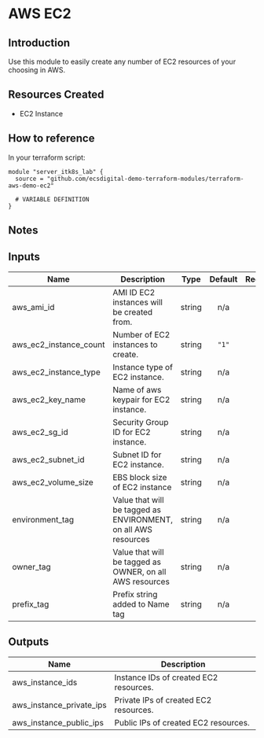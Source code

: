 # AWS EC2

## Introduction

Use this module to easily create any number of EC2 resources of your choosing in AWS.

## Resources Created

* EC2 Instance

## How to reference

In your terraform script:

```
module "server_itk8s_lab" {
  source = "github.com/ecsdigital-demo-terraform-modules/terraform-aws-demo-ec2"

  # VARIABLE DEFINITION
}
```

## Notes


## Inputs

| Name | Description | Type | Default | Required |
|------|-------------|:----:|:-----:|:-----:|
| aws\_ami\_id | AMI ID EC2 instances will be created from. | string | n/a | yes |
| aws\_ec2\_instance\_count | Number of EC2 instances to create. | string | `"1"` | no |
| aws\_ec2\_instance\_type | Instance type of EC2 instance. | string | n/a | yes |
| aws\_ec2\_key\_name | Name of aws keypair for EC2 instance. | string | n/a | yes |
| aws\_ec2\_sg\_id | Security Group ID for EC2 instance. | string | n/a | yes |
| aws\_ec2\_subnet\_id | Subnet ID for EC2 instance. | string | n/a | yes |
| aws\_ec2\_volume\_size | EBS block size of EC2 instance | string | n/a | yes |
| environment\_tag | Value that will be tagged as ENVIRONMENT, on all AWS resources | string | n/a | yes |
| owner\_tag | Value that will be tagged as OWNER, on all AWS resources | string | n/a | yes |
| prefix\_tag | Prefix string added to Name tag | string | n/a | yes |

## Outputs

| Name | Description |
|------|-------------|
| aws\_instance\_ids | Instance IDs of created EC2 resources. |
| aws\_instance\_private\_ips | Private IPs of created EC2 resources. |
| aws\_instance\_public\_ips | Public IPs of created EC2 resources. |
